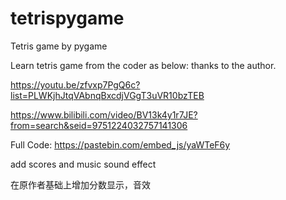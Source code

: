 # tetrispygame
Tetris game by pygame

Learn tetris game from the coder as below: 
thanks to the author.

https://youtu.be/zfvxp7PgQ6c?list=PLWKjhJtqVAbnqBxcdjVGgT3uVR10bzTEB

https://www.bilibili.com/video/BV13k4y1r7JE?from=search&seid=9751224032757141306

Full Code: https://pastebin.com/embed_js/yaWTeF6y

add scores and music sound effect

在原作者基础上增加分数显示，音效